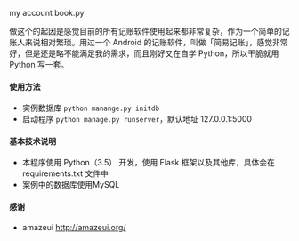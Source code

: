 my account book.py


做这个的起因是感觉目前的所有记账软件使用起来都非常复杂，作为一个简单的记账人来说相对繁琐。用过一个 Android 的记账软件，叫做「简易记账」，感觉非常好，但是还是略不能满足我的需求，而且刚好又在自学 Python，所以干脆就用 Python 写一套。

#### 使用方法

 - 实例数据库 `python manange.py initdb`
 - 启动程序 `python manage.py runserver`，默认地址 127.0.0.1:5000

#### 基本技术说明

 - 本程序使用 Python（3.5） 开发，使用 Flask 框架以及其他库，具体会在 requirements.txt 文件中
 - 案例中的数据库使用MySQL

#### 感谢

 - amazeui http://amazeui.org/